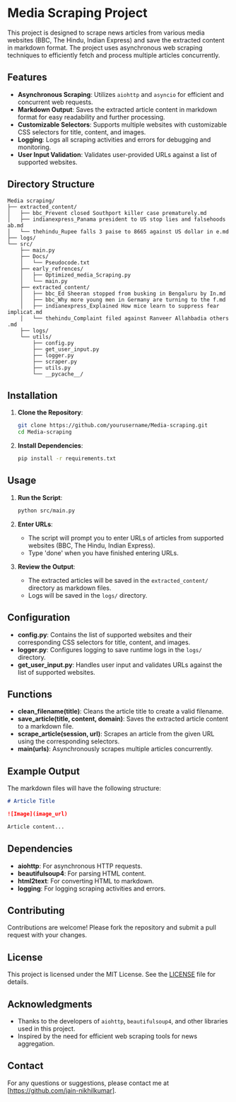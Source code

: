 # Media Scraping Project

This project is designed to scrape news articles from various media websites (BBC, The Hindu, Indian Express) and save the extracted content in markdown format. The project uses asynchronous web scraping techniques to efficiently fetch and process multiple articles concurrently.

## Features

- **Asynchronous Scraping**: Utilizes `aiohttp` and `asyncio` for efficient and concurrent web requests.
- **Markdown Output**: Saves the extracted article content in markdown format for easy readability and further processing.
- **Customizable Selectors**: Supports multiple websites with customizable CSS selectors for title, content, and images.
- **Logging**: Logs all scraping activities and errors for debugging and monitoring.
- **User Input Validation**: Validates user-provided URLs against a list of supported websites.

## Directory Structure

```
Media scraping/
├── extracted_content/
│   ├── bbc_Prevent closed Southport killer case prematurely.md
│   ├── indianexpress_Panama president to US stop lies and falsehoods ab.md
│   └── thehindu_Rupee falls 3 paise to 8665 against US dollar in e.md
├── logs/
└── src/
    ├── main.py
    ├── Docs/
    │   └── Pseudocode.txt
    ├── early_refrences/
    │   ├── Optimized_media_Scraping.py
    │   └── main.py
    ├── extracted_content/
    │   ├── bbc_Ed Sheeran stopped from busking in Bengaluru by In.md
    │   ├── bbc_Why more young men in Germany are turning to the f.md
    │   ├── indianexpress_Explained How mice learn to suppress fear implicat.md
    │   └── thehindu_Complaint filed against Ranveer Allahbadia others .md
    ├── logs/
    └── utils/
        ├── config.py
        ├── get_user_input.py
        ├── logger.py
        ├── scraper.py
        ├── utils.py
        └── __pycache__/
```

## Installation

1. **Clone the Repository**:
   ```bash
   git clone https://github.com/yourusername/Media-scraping.git
   cd Media-scraping
   ```

2. **Install Dependencies**:
   ```bash
   pip install -r requirements.txt
   ```

## Usage

1. **Run the Script**:
   ```bash
   python src/main.py
   ```

2. **Enter URLs**:
   - The script will prompt you to enter URLs of articles from supported websites (BBC, The Hindu, Indian Express).
   - Type 'done' when you have finished entering URLs.

3. **Review the Output**:
   - The extracted articles will be saved in the `extracted_content/` directory as markdown files.
   - Logs will be saved in the `logs/` directory.

## Configuration

- **config.py**: Contains the list of supported websites and their corresponding CSS selectors for title, content, and images.
- **logger.py**: Configures logging to save runtime logs in the `logs/` directory.
- **get_user_input.py**: Handles user input and validates URLs against the list of supported websites.

## Functions

- **clean_filename(title)**: Cleans the article title to create a valid filename.
- **save_article(title, content, domain)**: Saves the extracted article content to a markdown file.
- **scrape_article(session, url)**: Scrapes an article from the given URL using the corresponding selectors.
- **main(urls)**: Asynchronously scrapes multiple articles concurrently.

## Example Output

The markdown files will have the following structure:

```markdown
# Article Title

![Image](image_url)

Article content...
```

## Dependencies

- **aiohttp**: For asynchronous HTTP requests.
- **beautifulsoup4**: For parsing HTML content.
- **html2text**: For converting HTML to markdown.
- **logging**: For logging scraping activities and errors.

## Contributing

Contributions are welcome! Please fork the repository and submit a pull request with your changes.

## License

This project is licensed under the MIT License. See the [LICENSE](LICENSE) file for details.

## Acknowledgments

- Thanks to the developers of `aiohttp`, `beautifulsoup4`, and other libraries used in this project.
- Inspired by the need for efficient web scraping tools for news aggregation.

## Contact

For any questions or suggestions, please contact me at  [https://github.com/jain-nikhilkumar].

